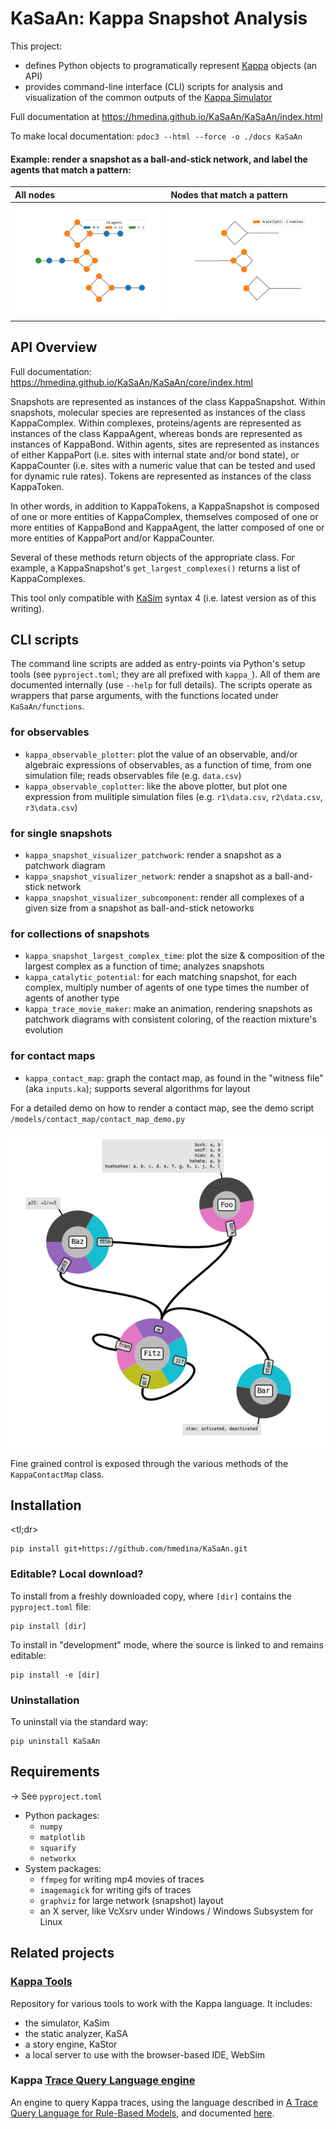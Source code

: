 # KaSaAn: Kappa Snapshot Analysis

This project:
* defines Python objects to programatically represent [Kappa](https://kappalanguage.org/) objects (an API)
* provides command-line interface (CLI) scripts for analysis and visualization of the common outputs of the [Kappa Simulator](https://github.com/Kappa-Dev/KappaTools)

Full documentation at https://hmedina.github.io/KaSaAn/KaSaAn/index.html

To make local documentation: `pdoc3 --html --force -o ./docs KaSaAn`

#### Example: render a snapshot as a ball-and-stick network, and label the agents that match a pattern:

All nodes                             | Nodes that match a pattern
:-------------------------------------|:-----------------------------------------
![](./docs/img/kite_snap_network.png) | ![](./docs/img/kite_snap_network_0.png)


## API Overview

Full documentation: https://hmedina.github.io/KaSaAn/KaSaAn/core/index.html

Snapshots are represented as instances of the class KappaSnapshot. Within snapshots, molecular species are represented as instances of the class KappaComplex. Within complexes, proteins/agents are represented as instances of the class KappaAgent, whereas bonds are represented as instances of KappaBond. Within agents, sites are represented as instances of either KappaPort (i.e. sites with internal state and/or bond state), or KappaCounter (i.e. sites with a numeric value that can be tested and used for dynamic rule rates). Tokens are represented as instances of the class KappaToken.

In other words, in addition to KappaTokens, a KappaSnapshot is composed of one or more entities of KappaComplex, themselves composed of one or more entities of KappaBond and KappaAgent, the latter composed of one or more entities of KappaPort and/or KappaCounter.

Several of these methods return objects of the appropriate class. For example, a KappaSnapshot's `get_largest_complexes()` returns a list of KappaComplexes. 

This tool only compatible with [KaSim](https://github.com/Kappa-Dev/KaSim/) syntax 4 (i.e. latest version as of this writing).


## CLI scripts

The command line scripts are added as entry-points via Python's setup tools (see `pyproject.toml`; they are all prefixed with  `kappa_`). All of them are documented internally (use `--help` for full details). The scripts operate as wrappers that parse arguments, with the functions located under `KaSaAn/functions`.

### for observables

* `kappa_observable_plotter`: plot the value of an observable, and/or algebraic expressions of observables, as a function of time, from one simulation file; reads observables file (e.g. `data.csv`)
* `kappa_observable_coplotter`: like the above plotter, but plot one expression from mulitiple simulation files (e.g. `r1\data.csv`, `r2\data.csv`, `r3\data.csv`)

### for single snapshots

* `kappa_snapshot_visualizer_patchwork`: render a snapshot as a patchwork diagram
* `kappa_snapshot_visualizer_network`: render a snapshot as a ball-and-stick network
* `kappa_snapshot_visualizer_subcomponent`: render all complexes of a given size from a snapshot as ball-and-stick netoworks

### for collections of snapshots

* `kappa_snapshot_largest_complex_time`: plot the size & composition of the largest complex as a function of time; analyzes snapshots
* `kappa_catalytic_potential`: for each matching snapshot, for each complex, multiply number of agents of one type times the number of agents of another type
* `kappa_trace_movie_maker`: make an animation, rendering snapshots as patchwork diagrams with consistent coloring, of the reaction mixture's evolution

### for contact maps

* `kappa_contact_map`: graph the contact map, as found in the "witness file" (aka `inputs.ka`); supports several algorithms for layout

For a detailed demo on how to render a contact map, see the demo script `/models/contact_map/contact_map_demo.py`

![ContactMap](./docs/img/contact_map.png)

Fine grained control is exposed through the various methods of the `KappaContactMap` class.


## Installation

<tl;dr>
```
pip install git+https://github.com/hmedina/KaSaAn.git
```

### Editable? Local download?

To install from a freshly downloaded copy, where `[dir]` contains the `pyproject.toml` file:
```
pip install [dir]
```

To install in "development" mode, where the source is linked to and remains editable:
```
pip install -e [dir]
```

### Uninstallation

To uninstall via the standard way:
```
pip uninstall KaSaAn
```

## Requirements

-> See `pyproject.toml`

* Python packages:
  * `numpy`
  * `matplotlib`
  * `squarify`
  * `networkx`
* System packages:
  * `ffmpeg` for writing mp4 movies of traces
  * `imagemagick` for writing gifs of traces
  * `graphviz` for large network (snapshot) layout
  * an X server, like VcXsrv under Windows / Windows Subsystem for Linux
 
 
 ## Related projects
 
 ### [Kappa Tools](https://github.com/Kappa-Dev/KappaTools)
 
 Repository for various tools to work with the Kappa language. It includes:
 
  * the simulator, KaSim
  * the static analyzer, KaSA
  * a story engine, KaStor
  * a local server to use with the browser-based IDE, WebSim
 
 
 ### Kappa [Trace Query Language engine](https://github.com/jonathan-laurent/Kappa-TQL)
 
 An engine to query Kappa traces, using the language described in [A Trace Query Language for Rule-Based Models](https://doi.org/10.1007/978-3-319-99429-1_13), and documented [here](https://www.cs.cmu.edu/~jlaurent/software/katql-documentation.html).
